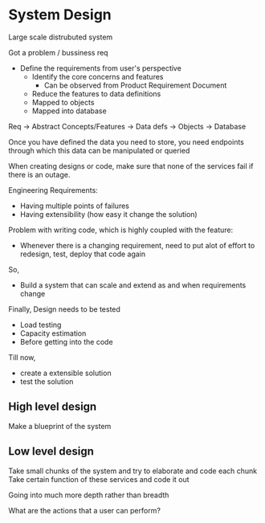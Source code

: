 
# System Design

Large scale distrubuted system 

Got a problem / bussiness req

- Define the requirements from user's perspective
  - Identify the core concerns and features 
    - Can be observed from Product Requirement Document 
  - Reduce the features to data definitions
  - Mapped to objects
  - Mapped into database

Req -> Abstract Concepts/Features -> Data defs -> Objects -> Database

Once you have defined the data you need to store, you need endpoints through which this data can be manipulated or queried

When creating designs or code, make sure that none of the services fail if there is an outage. 

Engineering Requirements:
- Having multiple points of failures
- Having extensibility (how easy it change the solution)

Problem with writing code, which is highly coupled with the feature:
- Whenever there is a changing requirement, need to put alot of effort to redesign, test, deploy that code again

So,
- Build a system that can scale and extend as and when requirements change

Finally, Design needs to be tested
- Load testing
- Capacity estimation
- Before getting into the code

Till now,
- create a extensible solution
- test the solution


## High level design
Make a blueprint of the system

## Low level design
Take small chunks of the system and try to elaborate and code each chunk
Take certain function of these services and code it out

Going into much more depth rather than breadth

What are the actions that a user can perform?
